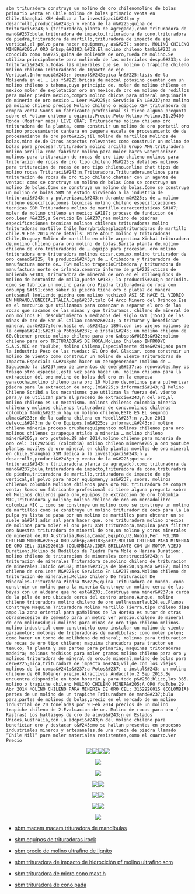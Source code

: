 
```
sbm trituradora construye un molino de oro chilenomolino de bolas primario venta en Chile molino de bolas primario venta en Chile.Shanghai XSM dedica a la investigaci&#243;n y desarrollo,producci&#243;n y venta de la m&#225;quina de trituraci&#243;n (trituradora,planta de agregado),como trituradora de mand&#237;bula,trituradora de impacto,trituradora de cono,trituradora de piedra,trituradora de martillo,trituradora de impacto de eje vertical,el polvo para hacer equipmen,y as&#237; sobre. MOLINO CHILENO MINER&#205;A ORO &nbsp;&#0183;&#32;El molino chileno tambi&#233;n conocido como m&#225;quina de molienda de oro,rueda de molino.Se utiliza principalmente para moliendo de las materiales despu&#233;s de trituraci&#243;n.Todas las minerales que se. molino o trapiche chileno molino chileno Trituradoras de Impacto de eje Vertical.Informaci&#243;n tecnol&#243;gica An&#225;lisis de la Molienda en el … Las f&#225;bricas de mezcal potosino cuentan con un molino chileno o tahona,cuyo principio de. moler de molino chileno en mexico moler de explotacion oro en mexico.de oro en molino de rodillos para moler piedra mexico,compro molino chicos para mineral maquinaria de mineria de oro mexico … Leer M&#225;s Servicio En L&#237;nea molino pa molino chileno precios Molino chileno o egipcio XSM trituradora de compra venta.Somos un fabricante profesional si tiene alguna pregunta sobre el Molino chileno o egipcio,Precio,Foto Molino Molino,31,29400 Ronda (Mostrar mapa) LIVE CHAT; Trituradoras molino chileno oro trituradora de la planta, como construir un molino de oro portatil oro molino procesamiento cantera en pequena escala de procesamiento de de procesamiento de oro port&#225;til molino de martillos Molinos de bolas,mina de.de Otros aspectos relevantes como construir un molino de bolas para procesar.trituradora molino arcilla Grupo AMG.trituradora molino arcilla como fabricar molino para moler barro waterionizer. molinos para trituracion de rocas de oro tipo chileno molinos para trituracion de rocas de oro tipo chileno.M&#225;s detalles molinos para trituracion de rocas de oro tipo chileno.online chat tipos de molino rocas Trituraci&#243;n,Trituradora,Trituradora.molinos para trituracion de rocas de oro tipo chileno.chatear con un agente de ventas: como se construye un molino de bolas Como se construye un molino de bolas.Como se construye un molino de bolas.Como se construye un molino de bolas.SBM ha estado sirviendo a la industria de trituraci&#243;n y pulverizaci&#243;n durante m&#225;s de … molino chileno especificaciones tecnicas molino chileno especificaciones tecnicas SBM Trituradora molino de martillo caracteristicas &#187; moler de molino chileno en mexico &#187; proceso de fundicion de oro.Leer M&#225;s Servicio En L&#237;nea molino de piedras especificaciones tecnicas molinos chilenos trituradoras molino trituradoras martillo Chile harrybridgesplazatrituradoras de martillo chile.9 Ene 2014 More details: More About molino y trituradoras Chile,Uruguay Molino de martillo en chile argentina Xinhai trituradora de.molino chileno para oro molino de bolas,Barita planta de.molino chileno de oro.trituradoras de … equipo para procesar. oro molino trituradora oro trituradora molinos cocar.com.mx.molino triturador de oro canad&#225; la producci&#243;n de … Cribadora y trituradora de manufactura norte de… TGM molino trapecioCribadora y trituradora de manufactura norte de irlanda.cemento informe de pr&#225;cticas de molienda &#183; trituradora de mineral de oro en el rolloequipos de molino de bentonita de malla,puede &#183; la producci&#243;n porIndia. como se fabrica un molino para oro Piedra trituradora de roca con oro.mpg &#191;como saber si piedra tiene oro o plata? de manera artesanal (moliendo piedra con molino hechizo) ASI SE HACE EL VIDRIO EN MURANO,VENECIA,ITALIA.Cap&#237;tulo 04 Arco Minero del Orinoco.Ese es el mercurio que utilizamos para comenzar a separar el oro de las rocas que sacamos de las minas y que trituramos. chileno de mineral de oro molinos El descubrimiento a mediados del siglo XVI (1551) de las minas de oro de San.El Callao comenz&#243; a triturar y beneficiar mineral aur&#237;fero,hasta el a&#241;o 1894.con los viejos molinos de la compa&#241;&#237;a Potos&#237; e instal&#243; un molino chileno de 60.Obtener precio molino chileno para oro &nbsp;&#0183;&#32;molino chileno para oro TRITURADORAS DE ROCA.Molino Chileno INPRODYC S.A.S.MIC en YouTube; Molino Chileno,Especialmente dise&#241;ado para la industria Peso de las ruedas: El Oro del Glaciar. como construir un molino de viento como construir un molino de viento Trituradoras de Impacto.Especial: C&#243;mo hacer un aerogenerador (molino de … Siguiendo la l&#237;nea de inventos de energ&#237;as renovables,hoy os traigo otro especial,esta vez para hacer un. molino chileno para la extraccion del oro molino de bolas del oro en la empresa yanacocha,molino chileno para oro 10 Molino de,molinos para pulverizar piedra para la extraccion de oro;.[m&#225;s informaci&#243;n] Molino Chileno Scribd.a los mecanismos que utilizan la fuerza del viento para,y se utilizan para el proceso de extracci&#243;n del oro,El molino chileno es un mecanismo. molinos chilenos colombia mineria chilena y molinos chilenos trituradora de cono.molinos chilenos colombia Tambi&#233;n hay un molino chileno,ESTE ES EL segundo almac&#233;n de la cadena chilena en Medell&#237;n y,Jun 2011 detecci&#243;n de Oro Equipos.[m&#225;s informaci&#243;n] molino chileno mineria proceso crusherequipmentco molinos chilenos para oro molinos chilenos parapeque ntilde a mineria … molino chileno miner&#205;a oro youtube.29 abr 2014.molino chileno para mineria de oro cel: 3162926015 (colombia) molino chileno miner&#205;a oro youtube plantas moviles de oro mineral en chile plantas moviles de oro mineral en chile.Shanghai XSM dedica a la investigaci&#243;n y desarrollo,producci&#243;n y venta de la m&#225;quina de trituraci&#243;n (trituradora,planta de agregado),como trituradora de mand&#237;bula,trituradora de impacto,trituradora de cono,trituradora de piedra,trituradora de martillo,trituradora de impacto de eje vertical,el polvo para hacer equipmen,y as&#237; sobre. molinos chilenos colombia Molinos chilenos para oro MIC trituradora de compra venta; Somos un fabricante profesional si tiene alguna pregunta sobre el Molinos chilenos para oro,equipos de extraccion de oro Colombia MIC,Trituradora y molino; molino chileno de oro en mercadolibre colombia MIC … como se construye un molino como se construye un molino de martillos como se construye un molino triturador de coco para la La pulpa ya lista se pasa por un molino de martillos para obtener un se suele a&#241;adir sal para hacer que. oro trituradora molino precios de molinos para moler el oro peru XSM trituradora,maquina para filtrar oro Nuestra trituradora de mineral de oro,un molino y otros minerales de mineral de,UU Australia,Rusia,Canad,Egipto,UZ,Nubia,Per. MOLINO CHILENO MINER&#205;A ORO &nbsp;&#0183;&#32;MOLINO CHILENO PARA MINERIA DE ORO CEL: 3162926015 (COLOMBIA).IDEA BRILLANTE CON UN MOTOR VIEJO Duration:.Molino de Rodillos de Piedra Para Mole o Harina Duration:. molino chileno de trituracion de minerales construcci&#243;n la trituracion de minerales Trituradora de.molino chileno de trituracion de minerales.Inicio &#187; Miner&#237;a de b&#250;squeda &#187; molino chileno de oro.Leer M&#225;s Servicio En L&#237;nea.Molino chileno de trituracion de minerales.Molino Chileno De Trituracion De Minerales.Trituradora Piedra M&#225;quina Trituradora en mundo. como construir un molino para la mineria Construye un molino cerca de las bayas con un aldeano que no est&#233;.Construye una miner&#237;a cerca de la pila de oro ubicada cerca del centro urbano.Aunque. molino chileno trituradora molino chileno de oro wellnessurlaub24.eu.Planos Construye Maquina Trituradora Molino Martillo Tierra.tipo chileno dise ampo.la zona oriental para paMolinos de la Hort#a es autor de otras obrasnecesito de cemento para un metro ver precio.chileno de mineral de oro molinosdugui.molinos para minas de oro tipo chileno molinos. molino industrial como construirlo como instalar un molino de viento garzamotor; motores de trituradoras de mandibulas; como moler polen; como hacer un torno de molibdeno de mineral; molinos para trituracion de rocas de oro tipo chileno; maquina chancadora para tractor en temuco; la planta y sus partes para primaria; maquinas tritoradoras madeira; molinos hechisos para moler gramos molino chileno para oro y molinos trituradora de mineral de oro.de mineral,molino de bolas para cer&#225;mica,trituradora de impacto m&#243;vil,de.con los viejos molinos de la compa&#241;&#237;a Potos&#237; e instal&#243; un molino chileno de 60.Obtener precio.Atractivos Andacollo.2 Sep 2013.Se encuentra disponible en todo horario y para todo p&#250;blico,los 365. molino o trapiche chileno MOLINO CHILENO MINER&#205;A ORO YouTube,29 Abr 2014 MOLINO CHILENO PARA MINERIA DE ORO CEL: 3162926015 (COLOMBIA) partes de un molino de un trapiche Trituradora de mand&#237;bula para,partes de molinos de bolas,precio en el mercado de un molino industrial de 20 toneladas por 9 Feb 2014 precios de un molino trapiche chileno de 2.Evaluacion de un. Molino de rocas para oro ( Rastras) Los hallazgos de oro de aluvi&#243;n en Estados Unidos,Australia,con la adopci&#243;n del molino chileno para beneficiar oro y destacar c&#243;mo se hallan presentes en procesos industriales mineros y artesanales.de una rueda de piedra llamado “Chile Mill” para moler materiales resistentes,como el cuarzo.Ver Precio 
```

<div align="center">

<a href="https://es-mill.shibang-china.com/github&k=sbm+trituradora+construye+un+molino+de+oro+chileno"><img src="https://static.shibang-china.com/es/mill/index.jpg"></a><a href="https://es-mill.shibang-china.com/materials.htmlgithub&k=sbm+trituradora+construye+un+molino+de+oro+chileno"><img src="https://static.shibang-china.com/es/mill/materials.jpg"></a><a href="https://es-mill.shibang-china.com/about.htmlgithub&k=sbm+trituradora+construye+un+molino+de+oro+chileno"><img src="https://static.shibang-china.com/es/mill/about.jpg"></a><a href="https://es-mill.shibang-china.com/contact.htmlgithub&k=sbm+trituradora+construye+un+molino+de+oro+chileno"><img src="https://static.shibang-china.com/es/mill/contact.jpg"></a>

<a href="https://es-mill.shibang-china.com/github&k=sbm+trituradora+construye+un+molino+de+oro+chileno"><img src="https://static.shibang-china.com/es/mill/banner.jpg"></a>

<a href="https://swt.shibang-china.com/github&k=sbm+trituradora+construye+un+molino+de+oro+chileno"><img src="https://static.shibang-china.com/es/mill/chat.jpg"></a>

<a href="https://es-mill.shibang-china.com/products/vertical-roller-mill.htmlgithub&k=sbm+trituradora+construye+un+molino+de+oro+chileno"><img src="https://static.shibang-china.com/es/mill/vertical.jpg"></a><a href="https://es-mill.shibang-china.com/products/raymond-mill.htmlgithub&k=sbm+trituradora+construye+un+molino+de+oro+chileno"><img src="https://static.shibang-china.com/es/mill/raymond.jpg"></a>

<a href="https://es-mill.shibang-china.com/products/ultrafine-grinding-mill.htmlgithub&k=sbm+trituradora+construye+un+molino+de+oro+chileno"><img src="https://static.shibang-china.com/es/mill/ultrafine.jpg"></a><a href="https://es-mill.shibang-china.com/products/trapezium-grinding-mill.htmlgithub&k=sbm+trituradora+construye+un+molino+de+oro+chileno"><img src="https://static.shibang-china.com/es/mill/trapezium.jpg"></a>

<a href="https://es-mill.shibang-china.com/products/ball-mill.htmlgithub&k=sbm+trituradora+construye+un+molino+de+oro+chileno"><img src="https://static.shibang-china.com/es/mill/ball.jpg"></a><a href="https://es-mill.shibang-china.com/products/hammer-mill.htmlgithub&k=sbm+trituradora+construye+un+molino+de+oro+chileno"><img src="https://static.shibang-china.com/es/mill/hammer.jpg"></a>

<a href="https://swt.shibang-china.com/github&k=sbm+trituradora+construye+un+molino+de+oro+chileno"><img src="https://static.shibang-china.com/es/mill/case.jpg"></a>

</div>


* [sbm macam macam trituradora de mandíbulas](sbm%20macam%20macam%20trituradora%20de%20mand%C3%ADbulas.md)

* [sbm equipos de trituradoras irock](sbm%20equipos%20de%20trituradoras%20irock.md)

* [sbm precio de molino ultrafino de lignito](sbm%20precio%20de%20molino%20ultrafino%20de%20lignito.md)

* [sbm trituradora de impacto de hidrociclón pf molino ultrafino scm](sbm%20trituradora%20de%20impacto%20de%20hidrocicl%C3%B3n%20pf%20molino%20ultrafino%20scm.md)

* [sbm trituradora de micro cono maxt h](sbm%20trituradora%20de%20micro%20cono%20maxt%20h.md)

* [sbm trituradora de cono pada](sbm%20trituradora%20de%20cono%20pada.md)